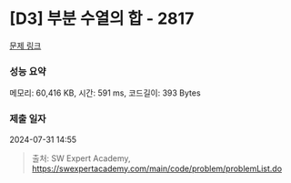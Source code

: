 # [D3] 부분 수열의 합 - 2817 

[문제 링크](https://swexpertacademy.com/main/code/problem/problemDetail.do?contestProbId=AV7IzvG6EksDFAXB) 

### 성능 요약

메모리: 60,416 KB, 시간: 591 ms, 코드길이: 393 Bytes

### 제출 일자

2024-07-31 14:55



> 출처: SW Expert Academy, https://swexpertacademy.com/main/code/problem/problemList.do